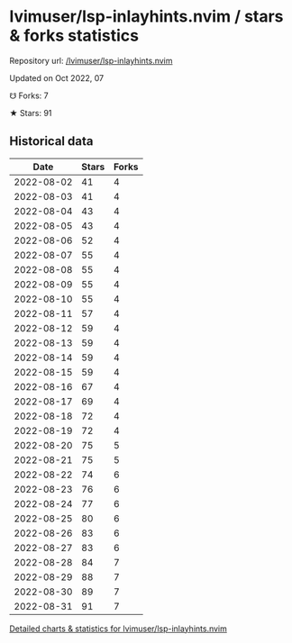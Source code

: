 # lvimuser/lsp-inlayhints.nvim / stars & forks statistics

Repository url: [/lvimuser/lsp-inlayhints.nvim](https://github.com/lvimuser/lsp-inlayhints.nvim)

Updated on Oct 2022, 07

☋ Forks: 7

★ Stars: 91

## Historical data
| Date | Stars | Forks |
|------|-------|-------|
| 2022-08-02 | 41 | 4 | 
| 2022-08-03 | 41 | 4 | 
| 2022-08-04 | 43 | 4 | 
| 2022-08-05 | 43 | 4 | 
| 2022-08-06 | 52 | 4 | 
| 2022-08-07 | 55 | 4 | 
| 2022-08-08 | 55 | 4 | 
| 2022-08-09 | 55 | 4 | 
| 2022-08-10 | 55 | 4 | 
| 2022-08-11 | 57 | 4 | 
| 2022-08-12 | 59 | 4 | 
| 2022-08-13 | 59 | 4 | 
| 2022-08-14 | 59 | 4 | 
| 2022-08-15 | 59 | 4 | 
| 2022-08-16 | 67 | 4 | 
| 2022-08-17 | 69 | 4 | 
| 2022-08-18 | 72 | 4 | 
| 2022-08-19 | 72 | 4 | 
| 2022-08-20 | 75 | 5 | 
| 2022-08-21 | 75 | 5 | 
| 2022-08-22 | 74 | 6 | 
| 2022-08-23 | 76 | 6 | 
| 2022-08-24 | 77 | 6 | 
| 2022-08-25 | 80 | 6 | 
| 2022-08-26 | 83 | 6 | 
| 2022-08-27 | 83 | 6 | 
| 2022-08-28 | 84 | 7 | 
| 2022-08-29 | 88 | 7 | 
| 2022-08-30 | 89 | 7 | 
| 2022-08-31 | 91 | 7 | 


[Detailed charts & statistics for lvimuser/lsp-inlayhints.nvim](https://reviewgithub.com/rep/lvimuser/lsp-inlayhints.nvim)
